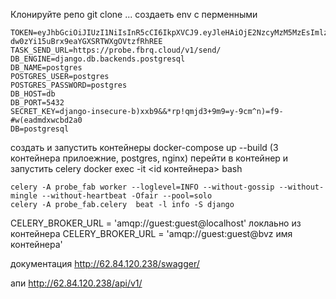 Клонируйте репо git clone ...
создаеть env c перменными
```
TOKEN=eyJhbGciOiJIUzI1NiIsInR5cCI6IkpXVCJ9.eyJleHAiOjE2NzcyMzM5MzEsImlzcyI6ImZhYnJpcXVlIiwibmFtZSI6IkpvaG5Ib3JzZUNvaW4ifQ.0Ah6cEGl-dw0zYi15uBrx9eaYGXSRTWXgOVtzfRhREE
TASK_SEND_URL=https://probe.fbrq.cloud/v1/send/
DB_ENGINE=django.db.backends.postgresql
DB_NAME=postgres
POSTGRES_USER=postgres
POSTGRES_PASSWORD=postgres
DB_HOST=db
DB_PORT=5432
SECRET_KEY=django-insecure-b)xxb9&&*rp!qmjd3+9m9=y-9cm^n)=f9-#w(eadmdxwcbd2a0
DB=postgresql
```
создать и запустить контейнеры docker-compose up --build (3 контейнера прилоежние, postgres, nginx)
перейти в контейнер и запустить celery
docker exec -it <id контейнера> bash
```
celery -A probe_fab worker --loglevel=INFO --without-gossip --without-mingle --without-heartbeat -Ofair --pool=solo
celery -A probe_fab.celery  beat -l info -S django
```
CELERY_BROKER_URL = 'amqp://guest:guest@localhost' локлаьно
из контейнера CELERY_BROKER_URL = 'amqp://guest:guest@bvz имя контейнера'


документация http://62.84.120.238/swagger/

апи http://62.84.120.238/api/v1/
